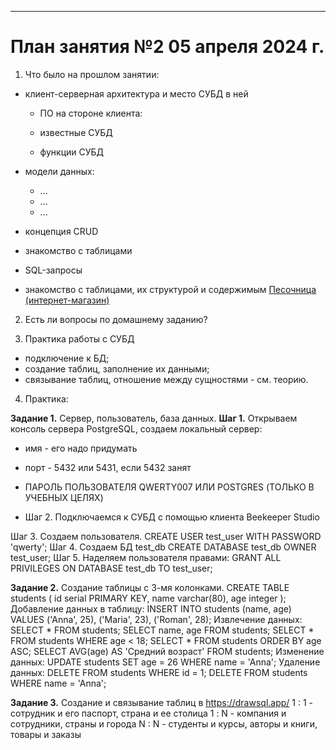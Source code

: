 
--------------------------------------------------------

# План занятия №2 05 апреля 2024 г.

1. Что было на прошлом занятии:
- клиент-серверная архитектура и место СУБД в ней
  - ПО на стороне клиента:
  
  - известные СУБД

  - функции СУБД

- модели данных:
  - ...
  - ...
  - ...
- концепция CRUD 

- знакомство с таблицами

- SQL-запросы

- знакомство с таблицами, их структурой и содержимым [Песочница (интернет-магазин)](https://www.w3schools.com/sql/trysql.asp?filename=trysql_select_all)

2. Есть ли вопросы по домашнему заданию?

3. Практика работы с СУБД
- подключение к БД;
- создание таблиц, заполнение их данными;
- связывание таблиц, отношение между сущностями - см. теорию.

4. Практика:

**Задание 1.**
Сервер, пользователь, база данных.
**Шаг 1.**
Открываем консоль сервера PostgreSQL, создаем локальный сервер:
- имя - его надо придумать
- порт - 5432 или 5431, если 5432 занят
- ПАРОЛЬ ПОЛЬЗОВАТЕЛЯ QWERTY007 ИЛИ POSTGRES (ТОЛЬКО В УЧЕБНЫХ ЦЕЛЯХ)

- Шаг 2.
  Подключаемся к СУБД с помощью клиента Beekeeper Studio

Шаг 3.
Создаем пользователя.
CREATE USER test_user WITH PASSWORD 'qwerty';
Шаг 4. Создаем БД test_db
CREATE DATABASE test_db OWNER test_user;
Шаг 5.
Наделяем пользователя правами:
GRANT ALL PRIVILEGES ON DATABASE test_db TO test_user;

**Задание 2.**
Создание таблицы с 3-мя колонками.
CREATE TABLE students (
id serial PRIMARY KEY, name varchar(80), age integer
);
Добавление данных в таблицу:
INSERT INTO students (name, age) VALUES
('Anna', 25),
('Maria', 23),
('Roman', 28);
Извлечение данных:
SELECT * FROM students;
SELECT name, age FROM students;
SELECT * FROM students WHERE age < 18;
SELECT * FROM students ORDER BY age ASC;
SELECT AVG(age) AS 'Средний возраст' FROM students;
Изменение данных:
UPDATE students SET age = 26 WHERE name = 'Anna';
Удаление данных:
DELETE FROM students WHERE id = 1;
DELETE FROM students WHERE name = 'Anna';

**Задание 3.**
Создание и связывание таблиц в https://drawsql.app/
1 : 1 - сотрудник и его паспорт, страна и ее столица
1 : N - компания и сотрудники, страны и города
N : N - студенты и курсы, авторы и книги, товары и заказы